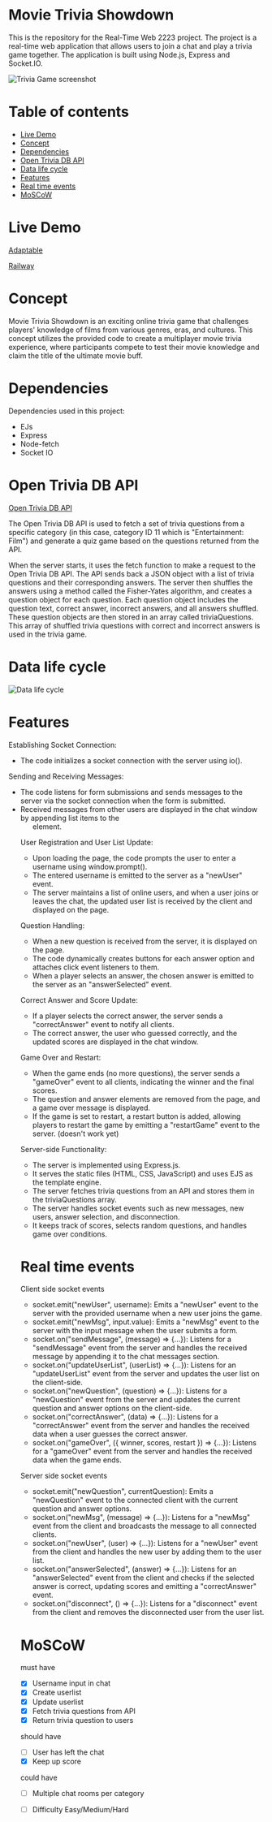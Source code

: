 # Movie Trivia Showdown 
This is the repository for the Real-Time Web 2223 project. The project is a real-time web application that allows users to join a chat and play a trivia game together. The application is built using Node.js, Express and Socket.IO.

![Trivia Game screenshot](https://raw.githubusercontent.com/AllyssaA/real-time-web-2223/main/static/img/Screenshot%202023-05-29%20at%2018.29.34.png)

# Table of contents
- [Live Demo](#live-demo)
- [Concept](#concept)
- [Dependencies](#dependencies)
- [Open Trivia DB API](#open-trivia-db-api)
- [Data life cycle](#data-life-cycle)
- [Features](#features)
- [Real time events](#real-time-events)
- [MoSCoW](#moscow)

# Live Demo
[Adaptable](https://trivia-game.adaptable.app/)

[Railway](https://real-time-web-2223-production-31c0.up.railway.app/)

# Concept
Movie Trivia Showdown is an exciting online trivia game that challenges players' knowledge of films from various genres, eras, and cultures. This concept utilizes the provided code to create a multiplayer movie trivia experience, where participants compete to test their movie knowledge and claim the title of the ultimate movie buff.

# Dependencies
Dependencies used in this project:
- EJs
- Express
- Node-fetch
- Socket IO

# Open Trivia DB API
[Open Trivia DB API](https://opentdb.com/api_config.php)

The Open Trivia DB API is used to fetch a set of trivia questions from a specific category (in this case, category ID 11 which is "Entertainment: Film") and generate a quiz game based on the questions returned from the API.

When the server starts, it uses the fetch function to make a request to the Open Trivia DB API. The API sends back a JSON object with a list of trivia questions and their corresponding answers. The server then shuffles the answers using a method called the Fisher-Yates algorithm, and creates a question object for each question. Each question object includes the question text, correct answer, incorrect answers, and all answers shuffled. These question objects are then stored in an array called triviaQuestions. This array of shuffled trivia questions with correct and incorrect answers is used in the trivia game.

# Data life cycle
![Data life cycle](https://raw.githubusercontent.com/AllyssaA/real-time-web-2223/c0de2dae2fc1d925b55db9fb5adde9b7809be32f/static/img/datalifecycle.png)

# Features

Establishing Socket Connection:
- The code initializes a socket connection with the server using io().
  
Sending and Receiving Messages:
- The code listens for form submissions and sends messages to the server via the socket connection when the form is submitted.
- Received messages from other users are displayed in the chat window by appending list items to the <ul> element.
 
User Registration and User List Update:
  - Upon loading the page, the code prompts the user to enter a username using window.prompt().
  - The entered username is emitted to the server as a "newUser" event.
  - The server maintains a list of online users, and when a user joins or leaves the chat, the updated user list is received by the client and displayed on the page.
 
Question Handling:
 - When a new question is received from the server, it is displayed on the page.
 - The code dynamically creates buttons for each answer option and attaches click event listeners to them.
 - When a player selects an answer, the chosen answer is emitted to the server as an "answerSelected" event.

Correct Answer and Score Update:
- If a player selects the correct answer, the server sends a "correctAnswer" event to notify all clients.
- The correct answer, the user who guessed correctly, and the updated scores are displayed in the chat window.

Game Over and Restart:
- When the game ends (no more questions), the server sends a "gameOver" event to all clients, indicating the winner and the final scores.
- The question and answer elements are removed from the page, and a game over message is displayed.
- If the game is set to restart, a restart button is added, allowing players to restart the game by emitting a "restartGame" event to the server. (doesn't work yet)

Server-side Functionality:
- The server is implemented using Express.js.
- It serves the static files (HTML, CSS, JavaScript) and uses EJS as the template engine.
- The server fetches trivia questions from an API and stores them in the triviaQuestions array.
- The server handles socket events such as new messages, new users, answer selection, and disconnection.
- It keeps track of scores, selects random questions, and handles game over conditions.

 
# Real time events
Client side socket events
- socket.emit("newUser", username): Emits a "newUser" event to the server with the provided username when a new user joins the game.
- socket.emit("newMsg", input.value): Emits a "newMsg" event to the server with the input message when the user submits a form.
- socket.on("sendMessage", (message) => {...}): Listens for a "sendMessage" event from the server and handles the received message by appending it to the chat messages section.
- socket.on("updateUserList", (userList) => {...}): Listens for an "updateUserList" event from the server and updates the user list on the client-side.
- socket.on("newQuestion", (question) => {...}): Listens for a "newQuestion" event from the server and updates the current question and answer options on the client-side.
- socket.on("correctAnswer", (data) => {...}): Listens for a "correctAnswer" event from the server and handles the received data when a user guesses the correct answer.
- socket.on("gameOver", ({ winner, scores, restart }) => {...}): Listens for a "gameOver" event from the server and handles the received data when the game ends.

Server side socket events 
- socket.emit("newQuestion", currentQuestion): Emits a "newQuestion" event to the connected client with the current question and answer options.
- socket.on("newMsg", (message) => {...}): Listens for a "newMsg" event from the client and broadcasts the message to all connected clients.
- socket.on("newUser", (user) => {...}): Listens for a "newUser" event from the client and handles the new user by adding them to the user list.
- socket.on("answerSelected", (answer) => {...}): Listens for an "answerSelected" event from the client and checks if the selected answer is correct, updating scores and emitting a "correctAnswer" event.
- socket.on("disconnect", () => {...}): Listens for a "disconnect" event from the client and removes the disconnected user from the user list.

  
# MoSCoW

must have
- [x]  Username input in chat
- [x]  Create userlist
- [x]  Update userlist
- [x]  Fetch trivia questions from API
- [x]  Return trivia question to users

should have
- [ ] User has left the chat
- [x] Keep up score

could have
- [ ] Multiple chat rooms per category
- [ ] Difficulty Easy/Medium/Hard


 

<!-- Here are some hints for your projects Readme.md! -->

<!-- Start out with a title and a description -->

<!-- Add a nice image here at the end of the week, showing off your shiny frontend 📸 -->

<!-- Add a link to your live demo in Github Pages 🌐-->

<!-- replace the code in the /docs folder with your own, so you can showcase your work with GitHub Pages 🌍 -->

<!-- Maybe a table of contents here? 📚 -->

<!-- ☝️ replace this description with a description of your own work -->

<!-- How about a section that describes how to install this project? 🤓 -->

<!-- ...but how does one use this project? What are its features 🤔 -->

<!-- What external data source is featured in your project and what are its properties 🌠 -->

<!-- This would be a good place for your data life cycle ♻️-->

<!-- Maybe a checklist of done stuff and stuff still on your wishlist? ✅ -->

<!-- We all stand on the shoulders of giants, please link all the sources you used in to create this project. -->

<!-- How about a license here? When in doubt use MIT. 📜  -->
